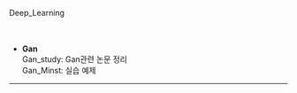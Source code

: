 Deep_Learning  
<br>
<br>
- __Gan__  
Gan_study: Gan관련 논문 정리  
Gan_Minst: 실습 예제 
--------------------------------------------------

